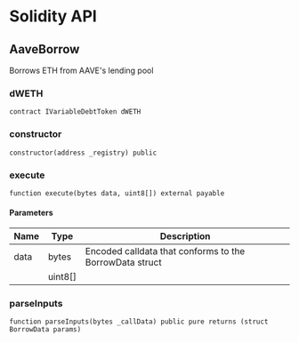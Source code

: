 # Solidity API

## AaveBorrow

Borrows ETH from AAVE's lending pool

### dWETH

```solidity
contract IVariableDebtToken dWETH
```

### constructor

```solidity
constructor(address _registry) public
```

### execute

```solidity
function execute(bytes data, uint8[]) external payable
```

#### Parameters

| Name | Type | Description |
| ---- | ---- | ----------- |
| data | bytes | Encoded calldata that conforms to the BorrowData struct |
|  | uint8[] |  |

### parseInputs

```solidity
function parseInputs(bytes _callData) public pure returns (struct BorrowData params)
```

